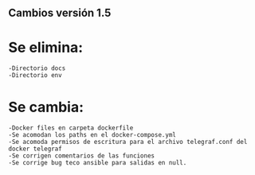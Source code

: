 ## Cambios versión 1.5 ##

# Se elimina:
    -Directorio docs
    -Directorio env

# Se cambia:
    -Docker files en carpeta dockerfile
    -Se acomodan los paths en el docker-compose.yml
    -Se acomoda permisos de escritura para el archivo telegraf.conf del docker telegraf
    -Se corrigen comentarios de las funciones
    -Se corrige bug teco ansible para salidas en null. 


